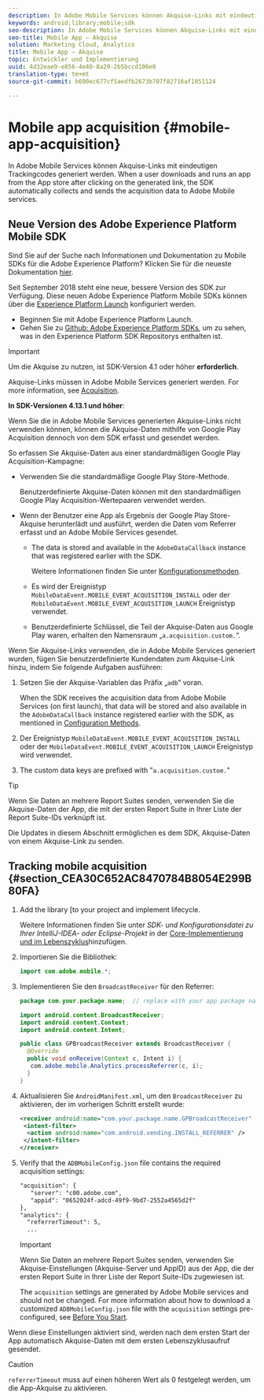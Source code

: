 ```yaml
---
description: In Adobe Mobile Services können Akquise-Links mit eindeutigen Trackingcodes generiert werden. Wenn ein Benutzer eine App aus dem App Store herunterlädt und ausführt, nachdem er auf den generierten Link geklickt hat, erfasst und sendet das SDK die Akquise-Daten automatisch und sendet sie an Adobe Mobile Services.
keywords: android;library;mobile;sdk
seo-description: In Adobe Mobile Services können Akquise-Links mit eindeutigen Trackingcodes generiert werden. Wenn ein Benutzer eine App aus dem App Store herunterlädt und ausführt, nachdem er auf den generierten Link geklickt hat, erfasst und sendet das SDK die Akquise-Daten automatisch und sendet sie an Adobe Mobile Services.
seo-title: Mobile App – Akquise
solution: Marketing Cloud, Analytics
title: Mobile App – Akquise
topic: Entwickler und Implementierung
uuid: 4d32eae9-e856-4e40-8a29-2b5bccd106e0
translation-type: tm+mt
source-git-commit: b690ec677cf5aedfb2673b707f82716af1851124

---
```



# Mobile app acquisition {#mobile-app-acquisition}

In Adobe Mobile Services können Akquise-Links mit eindeutigen Trackingcodes generiert werden. When a user downloads and runs an app from the App store after clicking on the generated link, the SDK automatically collects and sends the acquisition data to Adobe Mobile services.

## Neue Version des Adobe Experience Platform Mobile SDK

Sind Sie auf der Suche nach Informationen und Dokumentation zu Mobile SDKs für die Adobe Experience Platform? Klicken Sie für die neueste Dokumentation [hier](https://aep-sdks.gitbook.io/docs/).

Seit September 2018 steht eine neue, bessere Version des SDK zur Verfügung. Diese neuen Adobe Experience Platform Mobile SDKs können über die [Experience Platform Launch](https://www.adobe.com/experience-platform/launch.html) konfiguriert werden.

* Beginnen Sie mit Adobe Experience Platform Launch.
* Gehen Sie zu [Github: Adobe Experience Platform SDKs](https://github.com/Adobe-Marketing-Cloud/acp-sdks), um zu sehen, was in den Experience Platform SDK Repositorys enthalten ist.

>[!IMPORTANT]
>
>Um die Akquise zu nutzen, ist SDK-Version 4.1 oder höher **erforderlich**.

Akquise-Links müssen in Adobe Mobile Services generiert werden. For more information, see [Acquisition](/help/using/acquisition-main/acquisition-main.md).

**In SDK-Versionen 4.13.1 und höher**:

Wenn Sie die in Adobe Mobile Services generierten Akquise-Links nicht verwenden können, können die Akquise-Daten mithilfe von Google Play Acquisition dennoch von dem SDK erfasst und gesendet werden.

So erfassen Sie Akquise-Daten aus einer standardmäßigen Google Play Acquisition-Kampagne:

* Verwenden Sie die standardmäßige Google Play Store-Methode.

   Benutzerdefinierte Akquise-Daten können mit den standardmäßigen Google Play Acquisition-Wertepaaren verwendet werden.

* Wenn der Benutzer eine App als Ergebnis der Google Play Store-Akquise herunterlädt und ausführt, werden die Daten vom Referrer erfasst und an Adobe Mobile Services gesendet.

   * The data is stored and available in the `AdobeDataCallback` instance that was registered earlier with the SDK.

      Weitere Informationen finden Sie unter [Konfigurationsmethoden](/help/android/configuration/methods.md).

   * Es wird der Ereignistyp `MobileDataEvent.MOBILE_EVENT_ACQUISITION_INSTALL` oder der `MobileDataEvent.MOBILE_EVENT_ACQUISITION_LAUNCH` Ereignistyp verwendet.

   * Benutzerdefinierte Schlüssel, die Teil der Akquise-Daten aus Google Play waren, erhalten den Namensraum „`a.acquisition.custom.`“.

Wenn Sie Akquise-Links verwenden, die in Adobe Mobile Services generiert wurden, fügen Sie benutzerdefinierte Kundendaten zum Akquise-Link hinzu, indem Sie folgende Aufgaben ausführen:

1. Setzen Sie der Akquise-Variablen das Präfix „`adb`“ voran.

   When the SDK receives the acquisition data from Adobe Mobile Services (on first launch), that data will be stored and also available in the `AdobeDataCallback` instance registered earlier with the SDK, as mentioned in [Configuration Methods](/help/android/configuration/methods.md).

1. Der Ereignistyp `MobileDataEvent.MOBILE_EVENT_ACQUISITION_INSTALL` oder der `MobileDataEvent.MOBILE_EVENT_ACQUISITION_LAUNCH` Ereignistyp wird verwendet.

1. The custom data keys are prefixed with "`a.acquisition.custom.`"

>[!TIP]
>
>Wenn Sie Daten an mehrere Report Suites senden, verwenden Sie die Akquise-Daten der App, die mit der ersten Report Suite in Ihrer Liste der Report Suite-IDs verknüpft ist.

Die Updates in diesem Abschnitt ermöglichen es dem SDK, Akquise-Daten von einem Akquise-Link zu senden.

## Tracking mobile acquisition {#section_CEA30C652AC8470784B8054E299B80FA}

1. Add the library [to your project and implement lifecycle.

   Weitere Informationen finden Sie unter *SDK- und Konfigurationsdatei zu Ihrer IntelliJ-IDEA- oder Eclipse-Projekt* in der [Core-Implementierung und im Lebenszyklus](/help/android/getting-started/dev-qs.md)hinzufügen.

1. Importieren Sie die Bibliothek:

   ```java
   import com.adobe.mobile.*;
   ```

1. Implementieren Sie den `BroadcastReceiver` für den Referrer:

   ```java
   package com.your.package.name;  // replace with your app package name 
   
   import android.content.BroadcastReceiver; 
   import android.content.Context; 
   import android.content.Intent; 
   
   public class GPBroadcastReceiver extends BroadcastReceiver { 
     @Override 
     public void onReceive(Context c, Intent i) { 
      com.adobe.mobile.Analytics.processReferrer(c, i); 
     } 
   }
   ```

1. Aktualisieren Sie `AndroidManifest.xml`, um den `BroadcastReceiver` zu aktivieren, der im vorherigen Schritt erstellt wurde:

   ```xml
   <receiver android:name="com.your.package.name.GPBroadcastReceiver" android:exported="true"> 
    <intent-filter> 
     <action android:name="com.android.vending.INSTALL_REFERRER" /> 
    </intent-filter> 
   </receiver>
   ```

1. Verify that the `ADBMobileConfig.json` file contains the required acquisition settings:

   ```xml
   "acquisition": { 
      "server": "c00.adobe.com", 
      "appid": "0652024f-adcd-49f9-9bd7-2552a4565d2f" 
   }, 
   "analytics": { 
     "referrerTimeout": 5, 
     ...
   ```

   >[!IMPORTANT]
   >
   >Wenn Sie Daten an mehrere Report Suites senden, verwenden Sie Akquise-Einstellungen (Akquise-Server und AppID) aus der App, die der ersten Report Suite in Ihrer Liste der Report Suite-IDs zugewiesen ist.

   The `acquisition` settings are generated by Adobe Mobile services and should not be changed. For more information about how to download a customized `ADBMobileConfig.json` file with the `acquisition` settings pre-configured, see [Before You Start](/help/android/getting-started/requirements.md).

Wenn diese Einstellungen aktiviert sind, werden nach dem ersten Start der App automatisch Akquise-Daten mit dem ersten Lebenszyklusaufruf gesendet.

>[!CAUTION]
>
>`referrerTimeout`  muss auf einen höheren Wert als 0 festgelegt werden, um die App-Akquise zu aktivieren.
